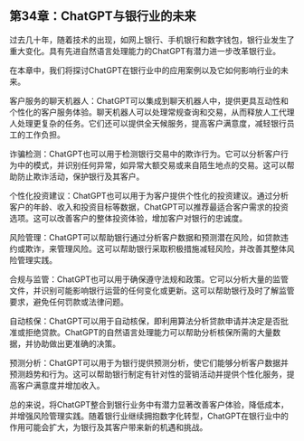 ## 第34章：ChatGPT与银行业的未来

过去几十年，随着技术的出现，如网上银行、手机银行和数字钱包，银行业发生了重大变化。具有先进自然语言处理能力的ChatGPT有潜力进一步改革银行业。

在本章中，我们将探讨ChatGPT在银行业中的应用案例以及它如何影响行业的未来。

客户服务的聊天机器人：ChatGPT可以集成到聊天机器人中，提供更具互动性和个性化的客户服务体验。聊天机器人可以处理常规查询和交易，从而释放人工代理人处理更复杂的任务。它们还可以提供全天候服务，提高客户满意度，减轻银行员工的工作负担。

诈骗检测：ChatGPT也可以用于检测银行交易中的欺诈行为。它可以分析客户行为中的模式，并识别任何异常，如异常大额交易或来自陌生地点的交易。这可以帮助防止欺诈活动，保护银行及其客户。

个性化投资建议：ChatGPT也可以用于为客户提供个性化的投资建议。通过分析客户的年龄、收入和投资目标等数据，ChatGPT可以推荐最适合客户需求的投资选项。这可以改善客户的整体投资体验，增加客户对银行的忠诚度。

风险管理：ChatGPT可以帮助银行通过分析客户数据和预测潜在风险，如贷款违约或欺诈，来管理风险。这可以帮助银行采取积极措施减轻风险，并改善其整体风险管理实践。

合规与监管：ChatGPT也可以用于确保遵守法规和政策。它可以分析大量的监管文件，并识别可能影响银行运营的任何变化或更新。这可以帮助银行及时了解监管要求，避免任何罚款或法律问题。

自动核保：ChatGPT可以用于自动核保，即利用算法分析贷款申请并决定是否批准或拒绝贷款。ChatGPT的自然语言处理能力可以帮助分析核保所需的大量数据，并协助做出更准确的决策。

预测分析：ChatGPT可以用于为银行提供预测分析，使它们能够分析客户数据并预测趋势和行为。这可以帮助银行制定有针对性的营销活动并提供个性化服务，提高客户满意度并增加收入。

总的来说，将ChatGPT整合到银行业务中有潜力显著改善客户体验，降低成本，并增强风险管理实践。随着银行业继续拥抱数字化转型，ChatGPT在银行业中的作用可能会扩大，为银行及其客户带来新的机遇和挑战。
